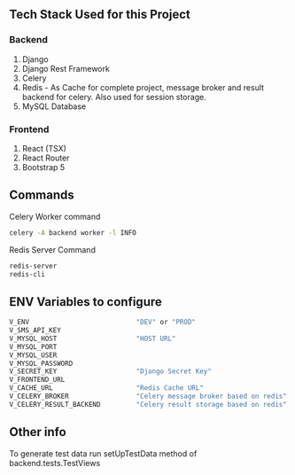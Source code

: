 ## Tech Stack Used for this Project
### Backend
1. Django
2. Django Rest Framework
3. Celery
4. Redis - As Cache for complete project, message broker and result backend for celery. Also used for session storage.
5. MySQL Database

### Frontend
1. React (TSX)
2. React Router
3. Bootstrap 5

## Commands

Celery Worker command
```bash
celery -A backend worker -l INFO
```

Redis Server Command
```bash
redis-server
redis-cli
```

## ENV Variables to configure

```bash
V_ENV                           "DEV" or "PROD"
V_SMS_API_KEY 
V_MYSQL_HOST                    "HOST URL"
V_MYSQL_PORT
V_MYSQL_USER 
V_MYSQL_PASSWORD 
V_SECRET_KEY                    "Django Secret Key" 
V_FRONTEND_URL 
V_CACHE_URL                     "Redis Cache URL"
V_CELERY_BROKER                 "Celery message broker based on redis"
V_CELERY_RESULT_BACKEND         "Celery result storage based on redis"

```
## Other info

To generate test data run setUpTestData method of backend.tests.TestViews
